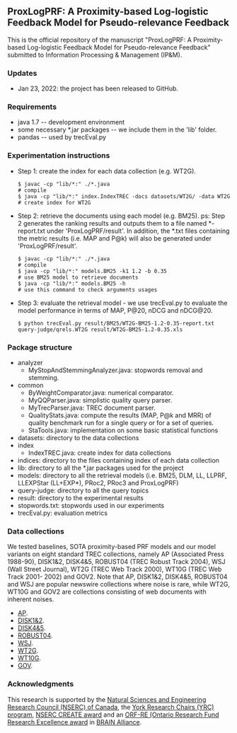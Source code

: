 ## ProxLogPRF: A Proximity-based Log-logistic Feedback Model for Pseudo-relevance Feedback

This is the official repository of the manuscript "ProxLogPRF: A Proximity-based Log-logistic Feedback Model for Pseudo-relevance Feedback" 
submitted to Information Processing & Management (IP&M).

### Updates
- Jan 23, 2022: the project has been released to GitHub.

### Requirements
- java 1.7 -- development environment
- some necessary *.jar packages -- we include them in the 'lib' folder.
- pandas -- used by trecEval.py

### Experimentation instructions
- Step 1: create the index for each data collection (e.g. WT2G).
    ```
    $ javac -cp "lib/*:" ./*.java                                             # compile
    $ java -cp "lib/*:" index.IndexTREC -docs datasets/WT2G/ -data WT2G       # create index for WT2G
    ```

- Step 2: retrieve the documents using each model (e.g. BM25). ps: Step 2 generates the ranking results and outputs 
them to a file named *-report.txt under 'ProxLogPRF/result'. In addition, the *.txt files containing the metric results 
(i.e. MAP and P@k) will also be generated under 'ProxLogPRF/result'.
    ```
    $ javac -cp "lib/*:" ./*.java                                             # compile
    $ java -cp "lib/*:" models.BM25 -k1 1.2 -b 0.35                          # use BM25 model to retrieve documents
    $ java -cp "lib/*:" models.BM25 -h                                       # use this command to check arguments usages
    ```

- Step 3: evaluate the retrieval model - we use trecEval.py to evaluate the model performance in terms of MAP, P@20, nDCG and nDCG@20.
    ```
    $ python trecEval.py result/BM25/WT2G-BM25-1.2-0.35-report.txt query-judge/qrels.WT2G result/WT2G-BM25-1.2-0.35.xls
    ```

### Package structure
- analyzer
    - MyStopAndStemmingAnalyzer.java: stopwords removal and stemming.
- common
    - ByWeightComparator.java: numerical comparator.
    - MyQQParser.java: simplistic quality query parser.
    - MyTrecParser.java: TREC document parser.
    - QualityStats.java: compute the results (MAP, P@k and MRR) of quality benchmark run for a single query or for a set of queries.
    - StaTools.java: implementation on some basic statistical functions
- datasets: directory to the data collections
- index
    - IndexTREC.java: create index for data collections
- indices: directory to the files containing index of each data collection
- lib: directory to all the *.jar packages used for the project
- models: directory to all the retrieval models (i.e. BM25, DLM, LL, LLPRF, LLEXPStar (LL+EXP*), PRoc2, PRoc3 and ProxLogPRF)
- query-judge: directory to all the query topics
- result: directory to the experimental results
- stopwords.txt: stopwords used in our experiments
- trecEval.py: evaluation metrics


### Data collections
We tested baselines, SOTA proximity-based PRF models and our model variants on eight standard TREC collections, 
namely AP (Associated Press 1988-90), DISK1&2, DISK4&5, ROBUST04 (TREC Robust Track 2004), WSJ (Wall Street Journal), 
WT2G (TREC Web Track 2000), WT10G (TREC Web Track 2001- 2002) and GOV2. Note that AP, DISK1&2, DISK4&5, ROBUST04 and 
WSJ are popular newswire collections where noise is rare, while WT2G, WT10G and GOV2 are collections consisting of web 
documents with inherent noises.
- [AP](https://www.bing.com).
- [DISK1\&2](https://www.bing.com).
- [DISK4\&5](https://www.bing.com).
- [ROBUST04](https://www.bing.com).
- [WSJ](https://www.bing.com).
- [WT2G](https://www.bing.com).
- [WT10G](https://www.bing.com).
- [GOV](https://www.bing.com).


### Acknowledgments
This research is supported by the [Natural Sciences and Engineering Research Council (NSERC) of Canada](https://www.nserc-crsng.gc.ca/index_eng.asp), 
the [York Research Chairs (YRC) program](https://www.yorku.ca/research/york-research-chairs/),
[NSERC CREATE award](https://www.nserc-crsng.gc.ca/Professors-Professeurs/Grants-Subs/CREATEResults-ResultatsFONCER_eng.asp?Year=2015) 
and an [ORF-RE (Ontario Research Fund Research Excellence award](https://www.ontario.ca/page/ontario-research-fund-research-excellence) 
in [BRAIN Alliance](https://brainalliance.ca/en).
